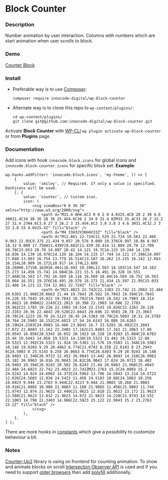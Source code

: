 # Block Counter

### Description

Number animation by user interaction. Columns with numbers which are start animation 
when user scrolls to block.

### Demo

[Counter Block](https://blocks.innocode.digital/counter-block/)

### Install

- Preferable way is to use [Composer](https://getcomposer.org/):

    ````
    composer require innocode-digital/wp-block-counter
    ````

- Alternate way is to clone this repo to `wp-content/plugins/`:

    ````
    cd wp-content/plugins/
    git clone git@github.com:innocode-digital/wp-block-counter.git
    ````

Activate **Block Counter** with [WP-CLI](https://make.wordpress.org/cli/handbook/)
`wp plugin activate wp-block-counter` or from **Plugins** page.

### Documentation

Add icons with hook `innocode.block.icons` for global icons and `innocode.block-counter.icons`
for specific block set. **Example**:

```
wp.hooks.addFilter( 'innocode.block.icons', 'my-theme', () => [
	{
		value: 'smiley', // Required. If only a value is specified, Dashicons will be used.
	}, {
		value: 'counter', // Custom icon.
		icon: (
			<svg viewBox="0 0 36 36" xmlns="http://www.w3.org/2000/svg">
				<path d="M31.4 0H4.6C2 0 0 2 0 4.6V25.4C0 28 2 30 4.6 30H31.4C34 30 36 28 36 25.4V4.6C36 2 34 0 31.4 0ZM33 25.4C33 26.2 32.2 27 31.4 27H4.6C3.8 27 3 26.2 3 25.4V4.6C3 3.8 3.8 3 4.6 3H31.4C32.2 3 33 3.8 33 4.6V25.4Z" fill="black" />
				<path d="M4 33H32V36H4V33Z" fill="black" />
				<path d="M12.861 22.724C11.529 22.724 10.563 22.466 9.963 21.95C9.375 21.434 9.057 20.576 9.009 19.376C8.997 18.86 8.997 18.32 9.009 17.756H11.439V19.682C11.439 20.414 11.889 20.78 12.789 20.78C13.653 20.78 14.097 20.42 14.121 19.7C14.133 19.244 14.139 18.836 14.139 18.476C14.139 18.104 14.133 17.744 14.121 17.396C14.097 17.048 13.983 16.754 13.779 16.514C13.587 16.262 13.215 16.142 12.663 16.154L10.989 16.172L10.917 14.174L13.689 10.268H9.171V8.162H16.461L16.443 10.196L13.563 14.102C14.547 14.162 15.273 14.456 15.741 14.984C16.221 15.5 16.491 16.328 16.551 17.468C16.563 17.792 16.569 18.116 16.569 18.44C16.569 18.752 16.563 19.064 16.551 19.376C16.491 20.576 16.173 21.434 15.597 21.95C15.033 22.466 14.121 22.724 12.861 22.724Z" fill="black" />
				<path d="M23.4023 22.742C22.1303 22.742 21.2063 22.484 20.6303 21.968C20.0663 21.44 19.7843 20.582 19.7843 19.394C19.7843 19.226 19.7843 19.022 19.7843 18.782C19.7843 18.542 19.7903 18.314 19.8023 18.098H22.2143C22.2023 18.398 22.1903 18.686 22.1783 18.962C22.1783 19.226 22.1903 19.514 22.2143 19.826C22.2263 20.126 22.3163 20.36 22.4843 20.528C22.6643 20.696 22.9583 20.78 23.3663 20.78C24.1223 20.78 24.5123 20.45 24.5363 19.79C24.5603 19.31 24.5783 18.764 24.5903 18.152C24.6023 17.54 24.6143 16.886 24.6263 16.19H24.2303C24.0983 16.466 23.8643 16.7 23.5283 16.892C23.2043 17.072 22.8083 17.162 22.3403 17.162C21.8483 17.162 21.3863 17.06 20.9543 16.856C20.5343 16.652 20.1923 16.328 19.9283 15.884C19.6763 15.44 19.5443 14.858 19.5323 14.138C19.5323 13.442 19.5323 12.86 19.5323 12.392C19.5323 11.924 19.5383 11.576 19.5503 11.348C19.5983 10.148 19.9103 9.29 20.4863 8.774C21.0743 8.258 22.0103 8 23.2943 8C24.5903 8 25.5143 8.258 26.0663 8.774C26.6303 9.29 26.9243 10.148 26.9483 11.348C26.9723 12.452 26.9843 13.442 26.9843 14.318C26.9963 15.182 26.9963 16.016 26.9843 16.82C26.9843 17.624 26.9723 18.482 26.9483 19.394C26.9243 20.582 26.6243 21.44 26.0483 21.968C25.4843 22.484 24.6023 22.742 23.4023 22.742ZM23.2763 15.2C24.0803 15.2 24.5243 14.924 24.6083 14.372C24.5963 13.796 24.5843 13.214 24.5723 12.626C24.5603 12.038 24.5423 11.456 24.5183 10.88C24.5063 10.256 24.0923 9.944 23.2763 9.944C22.4123 9.944 21.9803 10.268 21.9803 10.916C21.9803 10.988 21.9803 11.168 21.9803 11.456C21.9803 11.744 21.9743 12.074 21.9623 12.446C21.9623 12.818 21.9623 13.172 21.9623 13.508C21.9623 13.832 21.9623 14.072 21.9623 14.228C21.9743 14.552 22.1003 14.798 22.3403 14.966C22.5923 15.122 22.9043 15.2 23.2763 15.2Z" fill="black" />
			</svg>
		),
	},
] );
```

There are more hooks in [constants](./src/constants/editor.js) which give a possibility to
customize behaviour a bit.

### Notes

[Counter-Up2](https://github.com/bfintal/Counter-Up2) library is using on frontend for
counting animation. To show and animate blocks on scroll
[Intersection Observer API](https://developer.mozilla.org/en-US/docs/Web/API/Intersection_Observer_API)
is used and if you need to support [older browsers](https://caniuse.com/?search=Intersection%20Observer)
then add [polyfill](https://www.npmjs.com/package/intersection-observer) additionally.
